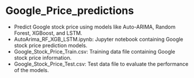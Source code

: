 # Google_Price_predictions
+ Predict Google stock price using models like Auto-ARIMA, Random Forest, XGBoost, and LSTM.
+ AutoArima_RF_XGB_LSTM.ipynb: Jupyter notebook containing Google stock price prediction models.
+ Google_Stock_Price_Train.csv: Training data file containing Google stock price information.
+ Google_Stock_Price_Test.csv: Test data file to evaluate the performance of the models.
